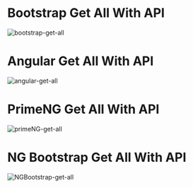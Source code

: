 # Bootstrap Get All With API
![bootstrap-get-all](https://github.com/AcciGen/Angular/assets/145344775/88263e80-a8f1-451a-87c8-8e63a2d03990)

# Angular Get All With API
![angular-get-all](https://github.com/AcciGen/Angular/assets/145344775/06638c95-26f8-4433-bf4c-ee4d24efae4b)

# PrimeNG Get All With API
![primeNG-get-all](https://github.com/AcciGen/Angular/assets/145344775/f8cde6b1-671c-4904-8ad9-77e27d529560)

# NG Bootstrap Get All With API
![NGBootstrap-get-all](https://github.com/AcciGen/Angular/assets/145344775/eba79bb0-2d29-495c-9714-e89a38490012)
